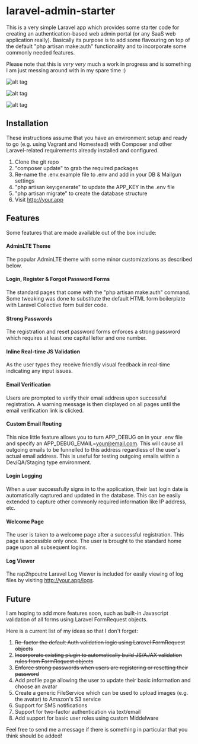 # laravel-admin-starter

This is a very simple Laravel app which provides some starter code for creating an authentication-based web admin portal (or any SaaS web application really). Basically its purpose is to add some flavouring on top of the default "php artisan make:auth" functionality and to incorporate some commonly needed features.

Please note that this is *very very* much a work in progress and is something I am just messing around with in my spare time :)

![alt tag](https://cloud.githubusercontent.com/assets/6893042/19648013/b11b5786-99ce-11e6-857b-7db878a3b80a.png)

![alt tag](https://cloud.githubusercontent.com/assets/6893042/19648019/b65d9c86-99ce-11e6-9c0b-358422bb9a26.png)

![alt tag](https://cloud.githubusercontent.com/assets/6893042/19648031/bc9ad4b0-99ce-11e6-8c97-1e5c834daee7.png)

## Installation

These instructions assume that you have an environment setup and ready to go (e.g. using Vagrant and Homestead) with Composer and other Laravel-related requirements already installed and configured.

1. Clone the git repo
2. "composer update" to grab the required packages
3. Re-name the .env.example file to .env and add in your DB & Mailgun settings
4. "php artisan key:generate" to update the APP_KEY in the .env file
5. "php artisan migrate" to create the database structure
6. Visit http://your.app

## Features

Some features that are made available out of the box include:

#### AdminLTE Theme

The popular AdminLTE theme with some minor customizations as described below.

#### Login, Register & Forgot Password Forms

The standard pages that come with the "php artisan make:auth" command. Some tweaking was done to substitute the default HTML form boilerplate with Laravel Collective form builder code.

#### Strong Passwords

The registration and reset password forms enforces a strong password which requires at least one capital letter and one number.

#### Inline Real-time JS Validation

As the user types they receive friendly visual feedback in real-time indicating any input issues.

#### Email Verification

Users are prompted to verify their email address upon successful registration. A warning message is then displayed on all pages until the email verification link is clicked.

#### Custom Email Routing

This nice little feature allows you to turn APP_DEBUG on in your .env file and specify an APP_DEBUG_EMAIL=your@email.com. This will cause all outgoing emails to be funnelled to this address regardless of the user's actual email address. This is useful for testing outgoing emails within a Dev/QA/Staging type environment.

#### Login Logging

When a user successfully signs in to the application, their last login date is automatically captured and updated in the database. This can be easily extended to capture other commonly required information like IP address, etc.

#### Welcome Page

The user is taken to a welcome page after a successful registration. This page is accessible only once. The user is brought to the standard home page upon all subsequent logins.

#### Log Viewer

The rap2hpoutre Laravel Log Viewer is included for easily viewing of log files by visiting http://your.app/logs.

## Future

I am hoping to add more features soon, such as built-in Javascript validation of all forms using Laravel FormRequest objects.

Here is a current list of my ideas so that I don't forget:

1. ~~Re-factor the default Auth validation logic using Laravel FormRequest objects~~
2. ~~Incorporate existing plugin to automatically build JS/AJAX validation rules from FormRequest objects~~
3. ~~Enforce strong passwords when users are registering or resetting their password~~
4. Add profile page allowing the user to update their basic information and choose an avatar
5. Create a generic FileService which can be used to upload images (e.g. the avatar) to Amazon's S3 service
6. Support for SMS notifications
7. Support for two-factor authentication via text/email
8. Add support for basic user roles using custom Middelware

Feel free to send me a message if there is something in particular that you think should be added!
